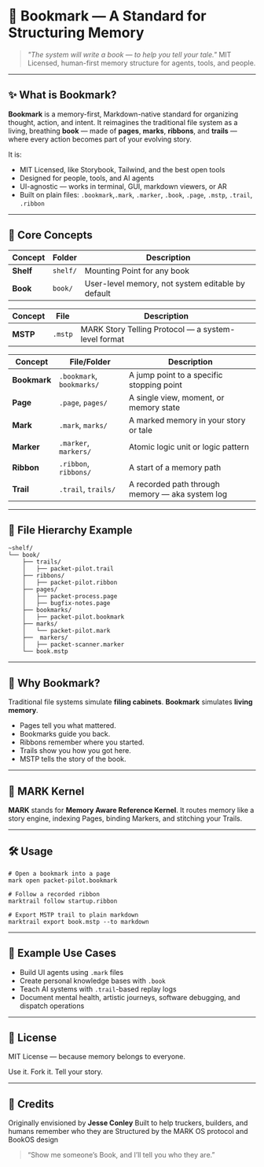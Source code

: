 # 📖 Bookmark — A Standard for Structuring Memory

> *"The system will write a book — to help you tell your tale."*
> MIT Licensed, human-first memory structure for agents, tools, and people.

---

## ✨ What is Bookmark?

**Bookmark** is a memory-first, Markdown-native standard for organizing thought, action, and intent.
It reimagines the traditional file system as a living, breathing **book** — made of **pages**, **marks**, **ribbons**, and **trails** — where every action becomes part of your evolving story.

It is:

* MIT Licensed, like Storybook, Tailwind, and the best open tools
* Designed for people, tools, and AI agents
* UI-agnostic — works in terminal, GUI, markdown viewers, or AR
* Built on plain files: `.bookmark`,`.mark`, `.marker`, `.book`, `.page`, `.mstp`, `.trail`, `.ribbon`

---

## 📘 Core Concepts

| Concept   | Folder   | Description                                       |
| --------- | -------- | ------------------------------------------------- |
| **Shelf** | `shelf/` | Mounting Point for any book                       |
| **Book**  | `book/`  | User-level memory, not system editable by default |

| Concept  | File    | Description                                         |
| -------- | ------- | --------------------------------------------------- |
| **MSTP** | `.mstp` | MARK Story Telling Protocol — a system-level format |

| Concept      | File/Folder               | Description                                     |
| ------------ | ------------------------- | ----------------------------------------------- |
| **Bookmark** | `.bookmark`, `bookmarks/` | A jump point to a specific stopping point       |
| **Page**     | `.page`, `pages/`         | A single view, moment, or memory state          |
| **Mark**     | `.mark`, `marks/`         | A marked memory in your story or tale           |
| **Marker**   | `.marker`, `markers/`     | Atomic logic unit or logic pattern              |
| **Ribbon**   | `.ribbon`, `ribbons/`     | A start of a memory path                        |
| **Trail**    | `.trail`, `trails/`       | A recorded path through memory — aka system log |

---

## 📂 File Hierarchy Example

```
~shelf/
└── book/
    ├── trails/
    │   ├── packet-pilot.trail
    ├── ribbons/
    │   ├── packet-pilot.ribbon
    ├── pages/
    │   ├── packet-process.page
    │   ├── bugfix-notes.page
    ├── bookmarks/
    │   ├── packet-pilot.bookmark
    ├── marks/
    │   └── packet-pilot.mark
    ├──  markers/
    │   ├── packet-scanner.marker
    └── book.mstp
```

---

## 🧠 Why Bookmark?

Traditional file systems simulate **filing cabinets**.
**Bookmark** simulates **living memory**.

* Pages tell you what mattered.
* Bookmarks guide you back.
* Ribbons remember where you started.
* Trails show you how you got here.
* MSTP tells the story of the book.

---

## 🔁 MARK Kernel

**MARK** stands for **Memory Aware Reference Kernel**.
It routes memory like a story engine, indexing Pages, binding Markers, and stitching your Trails.

---

## 🛠 Usage

```
# Open a bookmark into a page
mark open packet-pilot.bookmark

# Follow a recorded ribbon
marktrail follow startup.ribbon

# Export MSTP trail to plain markdown
marktrail export book.mstp --to markdown
```

---

## 📖 Example Use Cases

* Build UI agents using `.mark` files
* Create personal knowledge bases with `.book`
* Teach AI systems with `.trail`-based replay logs
* Document mental health, artistic journeys, software debugging, and dispatch operations

---

## 📜 License

MIT License — because memory belongs to everyone.

Use it. Fork it. Tell your story.

---

## 💬 Credits

Originally envisioned by **Jesse Conley**
Built to help truckers, builders, and humans remember who they are
Structured by the MARK OS protocol and BookOS design

> “Show me someone’s Book, and I’ll tell you who they are.”
